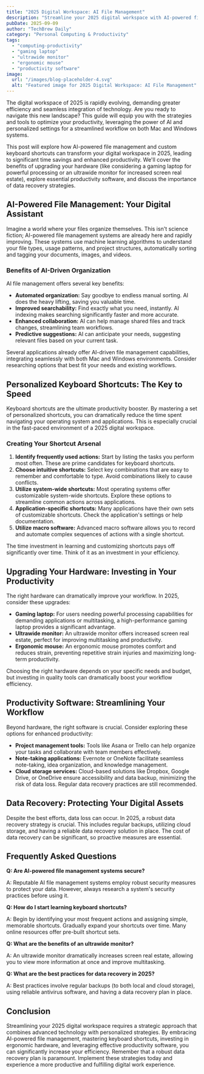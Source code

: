 ```yaml
---
title: "2025 Digital Workspace: AI File Management"
description: "Streamline your 2025 digital workspace with AI-powered file management & personalized keyboard shortcuts. Boost Mac & Windows productivity with this guide! Learn how to optimize your setup with an ergonomic mouse and ultrawide monitor for peak performance. Read now!"
pubDate: 2025-09-09
author: "TechBrew Daily"
category: "Personal Computing & Productivity"
tags:
  - "computing-productivity"
  - "gaming laptop"
  - "ultrawide monitor"
  - "ergonomic mouse"
  - "productivity software"
image:
  url: "/images/blog-placeholder-4.svg"
  alt: "Featured image for 2025 Digital Workspace: AI File Management"
---
```


The digital workspace of 2025 is rapidly evolving, demanding greater efficiency and seamless integration of technology.  Are you ready to navigate this new landscape? This guide will equip you with the strategies and tools to optimize your productivity, leveraging the power of AI and personalized settings for a streamlined workflow on both Mac and Windows systems.


This post will explore how AI-powered file management and custom keyboard shortcuts can transform your digital workspace in 2025, leading to significant time savings and enhanced productivity. We'll cover the benefits of upgrading your hardware (like considering a gaming laptop for powerful processing or an ultrawide monitor for increased screen real estate), explore essential productivity software, and discuss the importance of data recovery strategies.


## AI-Powered File Management: Your Digital Assistant

Imagine a world where your files organize themselves.  This isn't science fiction; AI-powered file management systems are already here and rapidly improving.  These systems use machine learning algorithms to understand your file types, usage patterns, and project structures, automatically sorting and tagging your documents, images, and videos.

### Benefits of AI-Driven Organization

AI file management offers several key benefits:

* **Automated organization:**  Say goodbye to endless manual sorting.  AI does the heavy lifting, saving you valuable time.
* **Improved searchability:**  Find exactly what you need, instantly.  AI indexing makes searching significantly faster and more accurate.
* **Enhanced collaboration:** AI can help manage shared files and track changes, streamlining team workflows.
* **Predictive suggestions:**  AI can anticipate your needs, suggesting relevant files based on your current task.


Several applications already offer AI-driven file management capabilities, integrating seamlessly with both Mac and Windows environments.  Consider researching options that best fit your needs and existing workflows.


## Personalized Keyboard Shortcuts: The Key to Speed

Keyboard shortcuts are the ultimate productivity booster. By mastering a set of personalized shortcuts, you can dramatically reduce the time spent navigating your operating system and applications.  This is especially crucial in the fast-paced environment of a 2025 digital workspace.

### Creating Your Shortcut Arsenal

1. **Identify frequently used actions:**  Start by listing the tasks you perform most often.  These are prime candidates for keyboard shortcuts.
2. **Choose intuitive shortcuts:**  Select key combinations that are easy to remember and comfortable to type. Avoid combinations likely to cause conflicts.
3. **Utilize system-wide shortcuts:**  Most operating systems offer customizable system-wide shortcuts. Explore these options to streamline common actions across applications.
4. **Application-specific shortcuts:**  Many applications have their own sets of customizable shortcuts.  Check the application's settings or help documentation.
5. **Utilize macro software:**  Advanced macro software allows you to record and automate complex sequences of actions with a single shortcut.


The time investment in learning and customizing shortcuts pays off significantly over time.  Think of it as an investment in your efficiency.


## Upgrading Your Hardware: Investing in Your Productivity

The right hardware can dramatically improve your workflow. In 2025, consider these upgrades:

* **Gaming laptop:**  For users needing powerful processing capabilities for demanding applications or multitasking, a high-performance gaming laptop provides a significant advantage.
* **Ultrawide monitor:**  An ultrawide monitor offers increased screen real estate, perfect for improving multitasking and productivity.
* **Ergonomic mouse:**  An ergonomic mouse promotes comfort and reduces strain, preventing repetitive strain injuries and maximizing long-term productivity.


Choosing the right hardware depends on your specific needs and budget, but investing in quality tools can dramatically boost your workflow efficiency.


## Productivity Software: Streamlining Your Workflow

Beyond hardware, the right software is crucial. Consider exploring these options for enhanced productivity:

* **Project management tools:**  Tools like Asana or Trello can help organize your tasks and collaborate with team members effectively.
* **Note-taking applications:**  Evernote or OneNote facilitate seamless note-taking, idea organization, and knowledge management.
* **Cloud storage services:** Cloud-based solutions like Dropbox, Google Drive, or OneDrive ensure accessibility and data backup, minimizing the risk of data loss.  Regular data recovery practices are still recommended.



## Data Recovery: Protecting Your Digital Assets

Despite the best efforts, data loss can occur.  In 2025, a robust data recovery strategy is crucial. This includes regular backups, utilizing cloud storage, and having a reliable data recovery solution in place. The cost of data recovery can be significant, so proactive measures are essential.


## Frequently Asked Questions

**Q: Are AI-powered file management systems secure?**

A: Reputable AI file management systems employ robust security measures to protect your data. However, always research a system's security practices before using it.

**Q: How do I start learning keyboard shortcuts?**

A: Begin by identifying your most frequent actions and assigning simple, memorable shortcuts. Gradually expand your shortcuts over time.  Many online resources offer pre-built shortcut sets.

**Q: What are the benefits of an ultrawide monitor?**

A: An ultrawide monitor dramatically increases screen real estate, allowing you to view more information at once and improve multitasking.


**Q:  What are the best practices for data recovery in 2025?**

A: Best practices involve regular backups (to both local and cloud storage), using reliable antivirus software, and having a data recovery plan in place.


## Conclusion

Streamlining your 2025 digital workspace requires a strategic approach that combines advanced technology with personalized strategies. By embracing AI-powered file management, mastering keyboard shortcuts, investing in ergonomic hardware, and leveraging effective productivity software, you can significantly increase your efficiency. Remember that a robust data recovery plan is paramount.  Implement these strategies today and experience a more productive and fulfilling digital work experience.